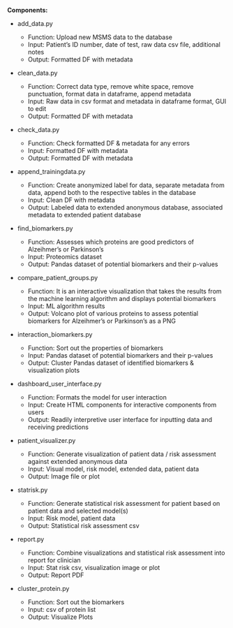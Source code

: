 **Components:**

+ add_data.py
	+ Function: Upload new MSMS data to the database
	+ Input: Patient’s ID number, date of test, raw data csv file, additional notes
	+ Output: Formatted DF with metadata

+ clean_data.py
 	+ Function: Correct data type, remove white space, remove punctuation, format data in dataframe, append metadata
	+ Input: Raw data in csv format and metadata in dataframe format, GUI to edit
	+ Output: Formatted DF with metadata
+ check_data.py
	+ Function: Check formatted DF & metadata for any errors
	+ Input: Formatted DF with metadata
	+ Output: Formatted DF with metadata
+ append_trainingdata.py
	+ Function: Create anonymized label for data, separate metadata from data, append both to the respective tables in the database
	+ Input: Clean DF with metadata
	+ Output: Labeled data to extended anonymous database, associated metadata to extended patient database

+ find_biomarkers.py
	+ Function: Assesses which proteins are good predictors of Alzeihmer’s or Parkinson’s 
	+ Input: Proteomics dataset 
	+ Output: Pandas dataset of potential biomarkers and their p-values

+ compare_patient_groups.py
	+ Function: It is an interactive visualization that takes the results from the machine learning algorithm and displays potential biomarkers
	+ Input: ML algorithm results
	+ Output: Volcano plot of various proteins to assess potential biomarkers for Alzeihmer’s or Parkinson’s as a PNG

+ interaction_biomarkers.py
	+ Function: Sort out the properties of biomarkers
	+ Input: Pandas dataset of potential biomarkers and their p-values
	+ Output: Cluster Pandas dataset of identified biomarkers & visualization plots

+ dashboard_user_interface.py
	+ Function: Formats the model for user interaction
	+ Input: Create HTML components for interactive components from users
	+ Output: Readily interpretive user interface for inputting data and receiving predictions

+ patient_visualizer.py
	+ Function: Generate visualization of patient data / risk assessment against extended anonymous data
	+ Input: Visual model, risk model, extended data, patient data
	+ Output: Image file or plot

+ statrisk.py
	+ Function: Generate statistical risk assessment for patient based on patient data and selected model(s)
	+ Input: Risk model, patient data
	+ Output: Statistical risk assessment csv
+ report.py
	+ Function: Combine visualizations and statistical risk assessment into report for clinician
	+ Input: Stat risk csv, visualization image or plot
	+ Output: Report PDF
+ cluster_protein.py
	+ Function: Sort out the biomarkers
	+ Input: csv of protein list
	+ Output: Visualize Plots
